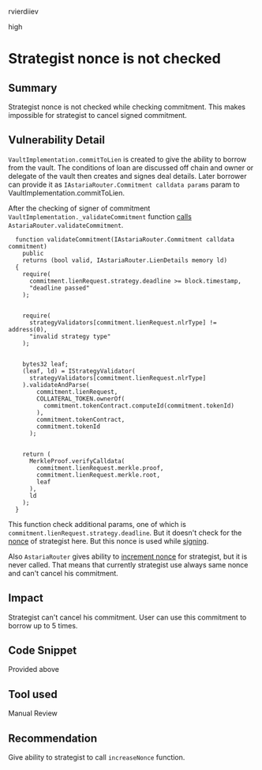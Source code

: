 rvierdiiev

high

# Strategist nonce is not checked

## Summary
Strategist nonce is not checked while checking commitment. This makes impossible for strategist to cancel signed commitment.
## Vulnerability Detail
`VaultImplementation.commitToLien` is created to give the ability to borrow from the vault. The conditions of loan are discussed off chain and owner or delegate of the vault then creates and signes deal details. Later borrower can provide it as `IAstariaRouter.Commitment calldata params` param to VaultImplementation.commitToLien.

After the checking of signer of commitment `VaultImplementation._validateCommitment` function [calls](https://github.com/sherlock-audit/2022-10-astaria/blob/main/src/VaultImplementation.sol#L187-L189) `AstariaRouter.validateCommitment`.

```solidity
  function validateCommitment(IAstariaRouter.Commitment calldata commitment)
    public
    returns (bool valid, IAstariaRouter.LienDetails memory ld)
  {
    require(
      commitment.lienRequest.strategy.deadline >= block.timestamp,
      "deadline passed"
    );


    require(
      strategyValidators[commitment.lienRequest.nlrType] != address(0),
      "invalid strategy type"
    );


    bytes32 leaf;
    (leaf, ld) = IStrategyValidator(
      strategyValidators[commitment.lienRequest.nlrType]
    ).validateAndParse(
        commitment.lienRequest,
        COLLATERAL_TOKEN.ownerOf(
          commitment.tokenContract.computeId(commitment.tokenId)
        ),
        commitment.tokenContract,
        commitment.tokenId
      );


    return (
      MerkleProof.verifyCalldata(
        commitment.lienRequest.merkle.proof,
        commitment.lienRequest.merkle.root,
        leaf
      ),
      ld
    );
  }
```

This function check additional params, one of which is `commitment.lienRequest.strategy.deadline`. But it doesn't check for the [nonce](https://github.com/sherlock-audit/2022-10-astaria/blob/main/src/AstariaRouter.sol#L77) of strategist here. But this nonce is used while [signing](https://github.com/sherlock-audit/2022-10-astaria/blob/main/src/VaultImplementation.sol#L100).

Also `AstariaRouter` gives ability to [increment nonce](https://github.com/sherlock-audit/2022-10-astaria/blob/main/src/AstariaRouter.sol#L130-L132) for strategist, but it is never called. That means that currently strategist use always same nonce and can't cancel his commitment.
## Impact
Strategist can't cancel his commitment. User can use this commitment to borrow up to 5 times.
## Code Snippet
Provided above
## Tool used

Manual Review

## Recommendation
Give ability to strategist to call `increaseNonce` function.